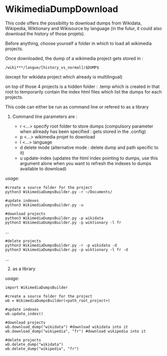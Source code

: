 # WikimediaDumpDownload

This code offers the possibility to download dumps from Wikidata, Wikipedia, Wiktionary and Wikisource by language (in the futur, it could also download the history of those projets).

Before anything, choose yourself a folder in which to load all wikimedia projects.

Once downloaded, the dump of a wikimedia project gets stored in :

	/wiki***/langue/[history_vs_normal]/$DUMP$

(except for wikidata project which already is multilingual)

on top of those 4 projects is a hidden folder : .temp which is created in that root to temporarily contain the index html files which list the dumps for each projects.

This code can either be run as command line or refered to as a library

1) Command line parameters are :

	* r <...> specify root folder to store dumps (compulsory parameter when allready has been specified : gets stored in the .config)
	* p <...> wikimedia projet to download
	* l <...> language
	* d delete mode (alternative mode : delete dump and path specific to it)
	* u update-index (updates the html index pointing to dumps, use this argument alone when you want to refresh the indexes to dumps available to download)

*usage*:

	#create a source folder for the project
	python3 WikimediaDumpsBuilder.py -r ~/Documents/

	#update indexes
	python3 WikimediaDumpsBuilder.py -u

	#download projects
	python3 WikimediaDumpsBuilder.py -p wikidata
	python3 WikimediaDumpsBuilder.py -p wiktionary -l fr
...

	#delete projects
	python3 WikimediaDumpsBuilder.py -r -p wikidata -d
	python3 WikimediaDumpsBuilder.py -p wiktionary -l fr -d
...


2) as a library

*usage*:

	import WikimediaDumpsBuilder

	#create a source folder for the project
	wb = WikimediaDumpsBuilder(<path_root_project>)

	#update indexes
	wb.update_index()

	#download projects
	wb.download_dump("wikidata") #download wikidata into it
	wb.download_dump("wikipedia", "fr") #download wikipedia into it

	#delete projects
	wb.delete_dump("wikidata")
	wb.delete_dump("wikipedia", "fr") 
